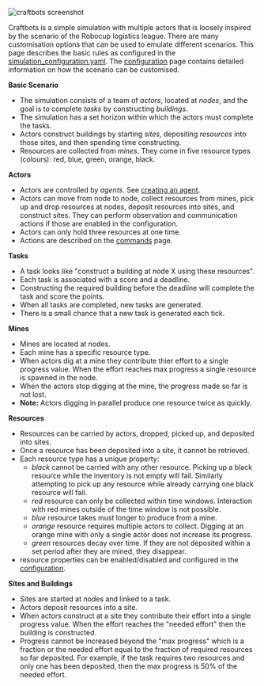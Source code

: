 ![craftbots screenshot](https://raw.githubusercontent.com/strathclyde-artificial-intelligence/craft-bots/main/screenshot.png)

Craftbots is a simple simulation with multiple actors that is loosely inspired by the scenario of the Robocup logistics league. There are many customisation options that can be used to emulate different scenarios. This page describes the basic rules as configured in the [simulation_configuration.yaml](../blob/main/craftbots/config/simulation_configuration.yaml). The [configuration](20_configuration) page contains detailed information on how the scenario can be customised.

**Basic Scenario**
- The simulation consists of a team of *actors*, located at *nodes*, and the goal is to complete *tasks* by constructing *buildings*. 
- The simulation has a set horizon within which the actors must complete the tasks.
- Actors construct buildings by starting *sites*, depositing *resources* into those sites, and then spending time constructing.
- Resources are collected from *mines*. They come in five resource types (colours): red, blue, green, orange, black. 

**Actors**
- Actors are controlled by *agents*. See [creating an agent](30_creating_an_agent).
- Actors can move from node to node, collect resources from mines, pick up and drop resources at nodes, deposit resources into sites, and construct sites. They can perform observation and communication actions if those are enabled in the configuration.
- Actors can only hold three resources at one time.
- Actions are described on the [commands](33_commands) page.

**Tasks**
- A task looks like "construct a building at node X using these resources".
- Each task is associated with a score and a deadline.
- Constructing the required building before the deadline will complete the task and score the points.
- When all tasks are completed, new tasks are generated.
- There is a small chance that a new task is generated each tick.

**Mines**
- Mines are located at nodes.
- Each mine has a specific resource type.
- When actors dig at a mine they contribute thier effort to a single progress value. When the effort reaches max progress a single resource is spawned in the node.
- When the actors stop digging at the mine, the progress made so far is not lost.
- **Note:** Actors digging in parallel produce one resource twice as quickly.

**Resources**
- Resources can be carried by actors, dropped, picked up, and deposited into sites.
- Once a resource has been deposited into a site, it cannot be retrieved.
- Each resource type has a unique property:
  - *black* cannot be carried with any other resource. Picking up a black resource while the inventory is not empty will fail. Similarly attempting to pick up any resource while already carrying one black resource will fail.
  - *red* resource can only be collected within time windows. Interaction with red mines outside of the time window is not possible.
  - *blue* resource takes must longer to produce from a mine.
  - *orange* resource requires multiple actors to collect. Digging at an orange mine with only a single actor does not increase its progress.
  - *green* resources decay over time. If they are not deposited within a set period after they are mined, they disappear.
- resource properties can be enabled/disabled and configured in the [configuration](20_configuration).

**Sites and Buildings**
- Sites are started at nodes and linked to a task.
- Actors deposit resources into a site.
- When actors construct at a site they contribute their effort into a single progress value. When the effort reaches the "needed effort" then the building is constructed.
- Progress cannot be increased beyond the "max progress" which is a fraction or the needed effort equal to the fraction of required resources so far deposited. For example, if the task requires two resources and only one has been deposited, then the max progress is 50% of the needed effort.